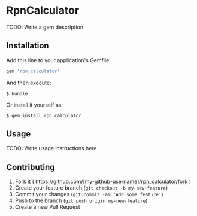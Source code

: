 # RpnCalculator

TODO: Write a gem description

## Installation

Add this line to your application's Gemfile:

```ruby
gem 'rpn_calculator'
```

And then execute:

    $ bundle

Or install it yourself as:

    $ gem install rpn_calculator

## Usage

TODO: Write usage instructions here

## Contributing

1. Fork it ( https://github.com/[my-github-username]/rpn_calculator/fork )
2. Create your feature branch (`git checkout -b my-new-feature`)
3. Commit your changes (`git commit -am 'Add some feature'`)
4. Push to the branch (`git push origin my-new-feature`)
5. Create a new Pull Request
